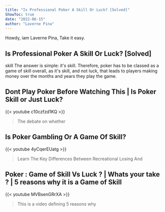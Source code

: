 ```yaml
---
title: "Is Professional Poker A Skill Or Luck? [Solved]"
ShowToc: true 
date: "2022-06-15"
author: "Laverne Pina" 
---
```


Howdy, iam Laverne Pina, Take it easy.
## Is Professional Poker A Skill Or Luck? [Solved]
skill The answer is simple: it's skill. Therefore, poker has to be classed as a game of skill overall, as it's skill, and not luck, that leads to players making money over the months and years they play the game.

## Dont Play Poker Before Watching This | Is Poker Skill or Just Luck?
{{< youtube c10czfzd1KQ >}}
>The debate on whether 

## Is Poker Gambling Or A Game Of Skill?
{{< youtube 4yCqerEUatg >}}
>Learn The Key Differences Between Recreational Losing And 

## Poker : Game of Skill Vs Luck ? | Whats your take ? | 5 reasons why it is a Game of Skill
{{< youtube MVBsenGRrXA >}}
>This is a video defining 5 reasons why 

